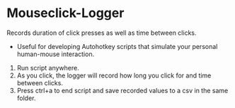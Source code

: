 # Mouseclick-Logger
Records duration of click presses as well as time between clicks. 
 - Useful for developing Autohotkey scripts that simulate your personal human-mouse interaction.

1) Run script anywhere.
2) As you click, the logger will record how long you click for and time between clicks.
3) Press ctrl+a to end script and save recorded values to a csv in the same folder.



